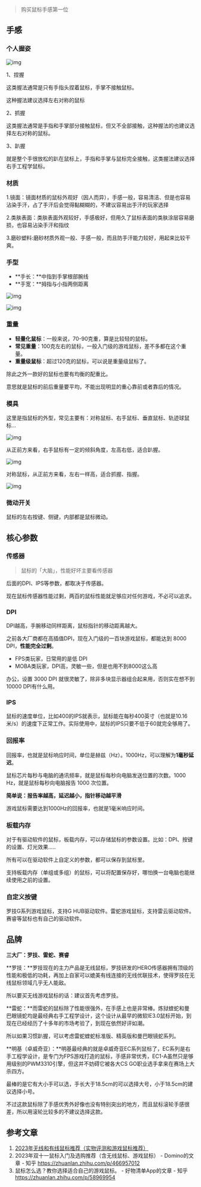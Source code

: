 > 购买鼠标手感第一位

## 手感

### 个人握姿

![img](https://chunhui-a.oss-cn-nanjing.aliyuncs.com/typora/img/v2-0fb849b7c7b91dd5724831d622875e02_720w.webp)

1、捏握

这类握法通常是只有手指头捏着鼠标，手掌不接触鼠标。

这种握法建议选择左右对称的鼠标

2、抓握

这类握法通常是手指和手掌部分接触鼠标，但又不全部接触，这种握法的也建议选择左右对称的鼠标。

3、趴握

就是整个手很放松的趴在鼠标上，手指和手掌与鼠标完全接触，这类握法建议选择右手工程学鼠标。

### 材质

1.镜面：镜面材质的鼠标外观好（因人而异），手感一般，容易清洁、但是也容易沾染手汗，占了手汗后会觉得黏糊糊的，不建议容易出手汗的玩家选择

2.类肤表面：类肤表面外观较好，手感极好，但用久了鼠标表面的类肤涂层容易磨损，也容易沾染手汗和指纹

3.磨砂塑料:磨砂材质外观一般、手感一般，而且防手汗能力较好，用起来比较干爽。

### 手型

- **手长：**中指到手掌根部腕线
- **手宽：**拇指与小指两侧距离

![img](https://chunhui-a.oss-cn-nanjing.aliyuncs.com/typora/img/v2-3403ccb69ebd32939f6d81caea7f76dd_720w.webp)

![img](https://chunhui-a.oss-cn-nanjing.aliyuncs.com/typora/img/v2-c44c5cbf6490091de2777f091252a5b4_720w.webp)

### 重量

- **轻量化鼠标**：一般来说，70-90克重，算是比较轻的鼠标。
- **常见重量**：100克左右的鼠标，一般入门级的游戏鼠标，差不多都在这个重量。
- **重量级鼠标**：超过120克的鼠标，可以说是重量级鼠标了。

除此之外一款好的鼠标也要有均衡的配重比。

意思就是鼠标的前后重量要平均，不能出现明显的重心靠前或者靠后的情况。

### 模具

这里是指鼠标的外型，常见主要有：对称鼠标、右手鼠标、垂直鼠标、轨迹球鼠标...

![img](https://chunhui-a.oss-cn-nanjing.aliyuncs.com/typora/img/v2-860db39760f8e05244bb6a9fbfe06455_720w.webp)

从正前方来看，右手鼠标有一定的倾斜角度，左高右低，适合趴握。

![img](https://chunhui-a.oss-cn-nanjing.aliyuncs.com/typora/img/v2-37ec78e0df5c164056a930e20458c58c_720w.webp)

对称鼠标，从正前方来看，左右一样高，适合抓握、指握。

![img](https://chunhui-a.oss-cn-nanjing.aliyuncs.com/typora/img/v2-47346de22dac2b382cd9a630ca51418e_720w.webp)

### 微动开关

鼠标的左右按键、侧键，内部都是鼠标微动。

## 核心参数

### **传感器**

> 鼠标的「大脑」，性能好坏主要看传感器

后面的DPI、IPS等参数，都取决于传感器。

现在鼠标传感器性能过剩，两百的鼠标性能就足够应对任何游戏，不必可以追求。

### DPI

DPI越高，手腕移动同样距离，鼠标指针的移动距离越大。

之前各大厂商都在高插值DPI，现在入门级的一百块游戏鼠标，都能达到 8000 DPI，**性能完全过剩**。

- FPS类玩家，日常用的是低 DPI
- MOBA类玩家，DPI高，灵敏一些，但是也用不到8000这么高

办公，设置 3000 DPI 就很灵敏了，除非多块显示器组合起来用，否则实在想不到10000 DPI有什么用。

### IPS

鼠标的速度单位，比如400的IPS就表示，鼠标能在每秒400英寸（也就是10.16米/s）的速度下正常工作。实际使用中，鼠标的IPS只要不低于60就完全够用了。

### 回报率

回报率，也就是鼠标响应时间，单位是赫兹（Hz）。1000Hz，可以理解为**1毫秒延迟**。

鼠标芯片每秒与电脑的通讯频率，就是鼠标每秒向电脑发送位置的次数。1000 Hz，就是鼠标每秒向电脑报告 1000 次位置。

**简单说：报告率越高，延迟越小，指针移动越平滑**

游戏鼠标需要达到1000Hz的回报率，也就是1毫米响应时间。

### 板载内存

对于有驱动软件的鼠标，板载内存，可以存储鼠标的参数设置。比如：DPI、按键的设置、灯光效果.....

所有可以在驱动软件上自定义的参数，都可以保存到鼠标里。

支持板载内存（单组或多组）的鼠标，可以将配置保存好，哪怕换一台电脑也能继续使用之前的设置。

### 自定义按键

罗技G系列游戏鼠标，支持G HUB驱动软件。雷蛇游戏鼠标，支持雷云驱动软件。赛睿等鼠标也有自己的驱动软件。

## 品牌

**三大厂：罗技、雷蛇、赛睿**

**罗技：**罗技现在的主力产品是无线鼠标，罗技研发的HERO传感器拥有顶级的性能和极低的功耗，再加上自家可以媲美有线连接的无线优联技术，使得罗技在无线鼠标领域几乎无人能敌。

所以要买无线游戏鼠标的话：建议首先考虑罗技。

**雷蛇：**而雷蛇的鼠标除了性能很强外，在手感上也是非常棒。炼狱蝰蛇和曼巴眼镜蛇均是最经典右手工程学设计，这个设计从最早的微软IE3.0鼠标开始，到现在已经经历了十多年的市场考验了，到现在依然好评如潮。

所以如果习惯趴握，可以考虑雷蛇蝰蛇标准版、精英版和曼巴眼镜蛇系列。

**明基（卓威奇亚）：**明基最经典的就是卓威奇亚EC系列鼠标了，EC系列是右手工程学设计，是专门为FPS游戏打造的鼠标，手感非常优秀，EC1-A虽然只是够用级别的PWM3310引擎，但这并不妨碍它被各大CS GO职业选手拿来在赛场上大杀四方。

最棒的是它有大小手可以选，手长大于18.5cm的可以选择大号，小于18.5cm的建议选择小号。

不过这款鼠标除了手感优秀外好像也没有特别突出的地方，而且鼠标滚轮手感很差，所以用滚轮比较多的不建议选择这款。

## 参考文章

1. [2023年无线和有线鼠标推荐（实物评测和游戏鼠标推荐）](https://zhuanlan.zhihu.com/p/116842658)
2. 2023年双十一鼠标入门及选购推荐（含无线鼠标、游戏鼠标） - Domino的文章 - 知乎
   https://zhuanlan.zhihu.com/p/466957012
3. 鼠标怎么选？教你选择适合自己的游戏鼠标。 - 好物清单App的文章 - 知乎
   https://zhuanlan.zhihu.com/p/58969954

